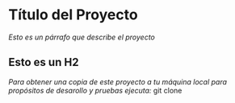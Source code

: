 # Título del Proyecto
_Esto es un párrafo que describe el proyecto_
## Esto es un H2
_Para obtener una copia de este proyecto a tu máquina local para propósitos de desarollo y pruebas ejecuta:_
git clone 
